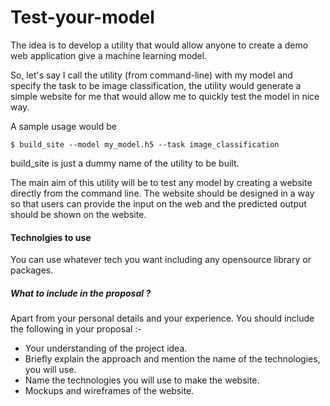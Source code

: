 # Test-your-model

The idea is to develop a utility that would allow anyone to create a demo web application give a machine learning model.

So, let's say I call the utility (from command-line) with my model and specify the task to be image classification, the utility would generate a simple website for me that would allow me to quickly test the model in nice way.

A sample usage would be 


```$ build_site --model my_model.h5 --task image_classification```


build_site is just a dummy name of the utility to be built.

The main aim of this utility will be to test any model by creating a website directly from the command line. The website should be designed in a way so that users can provide the 
input on the web and the predicted output should be shown on the website. 

#### Technolgies to use
You can use whatever tech you want including any opensource library or packages.

##### What to include in the proposal ?

Apart from your personal details and your experience. You should include the following in your proposal :-

- Your understanding of the project idea.
- Briefly explain the approach and mention the name of the technologies, you will use.
- Name the technologies you will use to make the website.
- Mockups and wireframes of the website.

